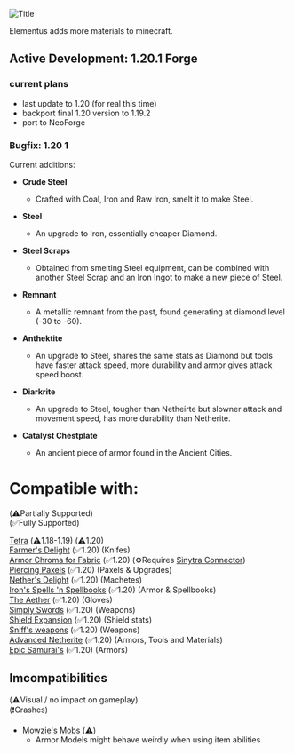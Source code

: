 ![Title](https://cdn.modrinth.com/data/iIDoDiAj/images/c79f98c68ff4ec863d3f2fecdb76aba81cc4c267.png)

Elementus adds more materials to minecraft.

## Active Development: 1.20.1 Forge
### current plans
- last update to 1.20 (for real this time)
- backport final 1.20 version to 1.19.2
- port to NeoForge
### Bugfix: 1.20 1


Current additions:
- **Crude Steel**
  - Crafted with Coal, Iron and Raw Iron, smelt it to make Steel.

- **Steel**
  - An upgrade to Iron, essentially cheaper Diamond.

- **Steel Scraps**
  - Obtained from smelting Steel equipment, can be combined with another Steel Scrap and an Iron Ingot to make a new piece of Steel.

- **Remnant**
  - A metallic remnant from the past, found generating at diamond level (-30 to -60).

- **Anthektite**
  - An upgrade to Steel, shares the same stats as Diamond but tools have faster attack speed, more durability and armor gives attack speed boost.

- **Diarkrite**
  - An upgrade to Steel, tougher than Netheirte but slowner attack and movement speed, has more durability than Netherite.

- **Catalyst Chestplate**
  - An ancient piece of armor found in the Ancient Cities.


# Compatible with:
(⚠️Partially Supported)\
(✅Fully Supported)


[Tetra](https://modrinth.com/mod/YP9DjOvN) (⚠️1.18-1.19) (⚠️1.20)\
[Farmer's Delight](https://modrinth.com/mod/R2OftAxM) (✅1.20) (Knifes)\
[Armor Chroma for Fabric](https://modrinth.com/mod/pJnbPs9G) (✅1.20) (⚙️Requires [Sinytra Connector](https://modrinth.com/mod/u58R1TMW))\
[Piercing Paxels](https://modrinth.com/mod/gHkzYDn7) (✅1.20) (Paxels & Upgrades)\
[Nether's Delight](https://modrinth.com/mod/Vv0RM7WN) (✅1.20) (Machetes)\
[Iron's Spells 'n Spellbooks](https://modrinth.com/mod/s4OWxYQQ) (✅1.20) (Armor & Spellbooks)\
[The Aether](https://modrinth.com/mod/YhmgMVyu) (✅1.20) (Gloves)\
[Simply Swords](https://modrinth.com/mod/bK3Ubu9p) (✅1.20) (Weapons)\
[Shield Expansion](https://modrinth.com/mod/sjxWxSao) (✅1.20) (Shield stats)\
[Sniff's weapons](https://modrinth.com/mod/QNyIisib) (✅1.20) (Weapons)\
[Advanced Netherite](https://modrinth.com/mod/CFX9ftUJ) (✅1.20) (Armors, Tools and Materials)\
[Epic Samurai's](https://modrinth.com/mod/lMWJDrbO) (✅1.20) (Armors)

## Imcompatibilities
(⚠️Visual / no impact on gameplay)\
(❗Crashes)

- [Mowzie's Mobs](https://www.curseforge.com/minecraft/mc-mods/mowzies-mobs) (⚠️)
  - Armor Models might behave weirdly when using item abilities